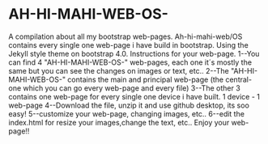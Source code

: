 # AH-HI-MAHI-WEB-OS-
A compilation about all my bootstrap web-pages.
Ah-hi-mahi-web/OS contains every single one web-page i have build in bootstrap.
Using the Jekyll style theme on bootstrap 4.0.
Instructions for your web-page.
1--You can find 4 "AH-HI-MAHI-WEB-OS-" web-pages, each one it´s mostly the same but you can see the changes on images or text, etc..
2--The "AH-HI-MAHI-WEB-OS-" contains the main and principal web-page (the central-one which you can go every web-page and every file)
3--The other 3 contains one web-page for every single one device i have built. 1 device - 1 web-page
4--Download the file, unzip it and use github desktop, its soo easy!
5--customize your web-page, changing images, etc..
6--edit the index.html for resize your images,change the text, etc..
Enjoy your web-page!!
